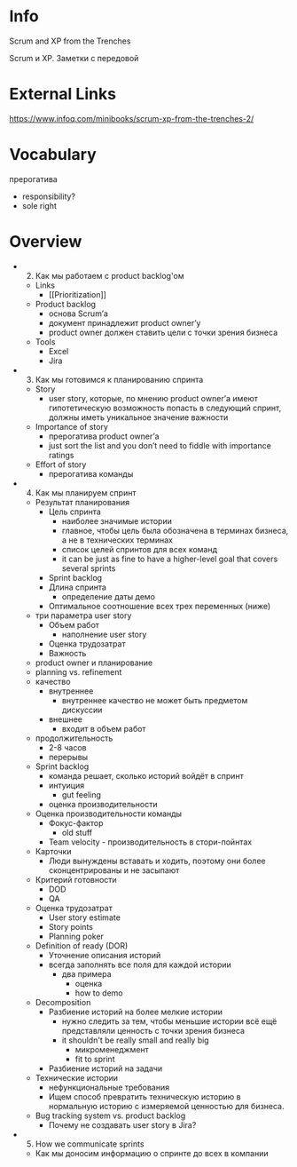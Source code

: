 
# Info

Scrum and XP from the Trenches

Scrum и XP. Заметки с передовой

# External Links

https://www.infoq.com/minibooks/scrum-xp-from-the-trenches-2/

# Vocabulary


прерогатива
- responsibility?
- sole right

# Overview


- 2. Как мы работаем с product backlog'ом
	- Links
		- [[Prioritization]]
	- Product backlog
		- основа Scrum’а
		- документ принадлежит product owner’у
		- product owner должен ставить цели с точки зрения бизнеса
	- Tools
		- Excel
		- Jira
- 3. Как мы готовимся к планированию спринта
	- Story
		- user story, которые, по мнению product owner’а имеют гипотетическую возможность попасть в следующий спринт, должны иметь уникальное значение важности
	- Importance of story
		- прерогатива product owner’а
		- just sort the list and you don’t need to fiddle with importance ratings
	- Effort of story
		- прерогатива команды
- 4. Как мы планируем спринт
	- Результат планирования
		- Цель спринта
			- наиболее значимые истории
			- главное, чтобы цель была обозначена в терминах бизнеса, а не в технических терминах
			- список целей спринтов для всех команд
			- it can be just as fine to have a higher-level goal that covers several sprints
		- Sprint backlog
		- Длина спринта
			- определение даты демо
		- Оптимальное соотношение всех трех переменных (ниже)
	- три параметра user story
		- Объем работ
			- наполнение user story
		- Оценка трудозатрат
		- Важность
	- product owner и планирование
	- planning vs. refinement
	- качество
		- внутреннее 
			- внутреннее качество не может быть предметом дискуссии
		- внешнее
			- входит в объем работ
	- продолжительность
		- 2-8 часов
		- перерывы
	- Sprint backlog
		- команда решает, сколько историй войдёт в спринт
		- интуиция
			- gut feeling
		- оценка производительности
	- Оценка производительности команды
		- Фокус-фактор
			- old stuff
		- Team velocity - производительность в стори-пойнтах
	- Карточки
		- Люди вынуждены вставать и ходить, поэтому они более сконцентрированы и не засыпают
	- Критерий готовности
		- DOD
		- QA
	- Оценка трудозатрат
		- User story estimate
		- Story points
		- Planning poker
	- Definition of ready (DOR)
		- Уточнение описания историй
		- всегда заполнять все поля для каждой истории
			- два примера
				- оценка
				- how to demo
	- Decomposition
		- Разбиение историй на более мелкие истории
			- нужно следить за тем, чтобы меньшие истории всё ещё представляли ценность с точки зрения бизнеса
			- it shouldn't be really small and really big
				- микроменеджмент
				- fit to sprint
		- Разбиение историй на задачи
	- Технические истории
		- нефункциональные требования
		- Ищем способ превратить техническую историю в нормальную историю с измеряемой ценностью для бизнеса.
	- Bug tracking system vs. product backlog
		- Почему не создавать user story в Jira?
- 5. How we communicate sprints
	- Как мы доносим информацию о спринте до всех в компании
